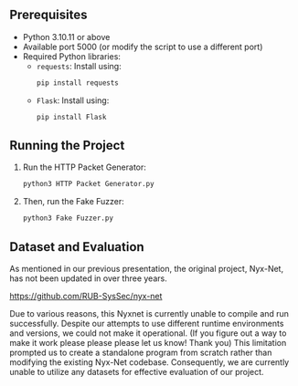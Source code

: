 ## Prerequisites

- Python 3.10.11 or above
- Available port 5000 (or modify the script to use a different port)
- Required Python libraries:
  - `requests`: Install using:
    ```sh
    pip install requests
    ```
  - `Flask`: Install using:
    ```sh
    pip install Flask
    ```

## Running the Project

1. Run the HTTP Packet Generator:

   ```sh
   python3 HTTP Packet Generator.py
   ```
2. Then, run the Fake Fuzzer:
   ```sh
   python3 Fake Fuzzer.py
   ```
## Dataset and Evaluation
As mentioned in our previous presentation, the original project, Nyx-Net, has not been updated in over three years. 

https://github.com/RUB-SysSec/nyx-net

Due to various reasons, this Nyxnet is currently unable to compile and run successfully. Despite our attempts to use different runtime environments and versions, we could not make it operational. (If you figure out a way to make it work please please please let us know! Thank you)
This limitation prompted us to create a standalone program from scratch rather than modifying the existing Nyx-Net codebase. Consequently, we are currently unable to utilize any datasets for effective evaluation of our project. 
